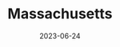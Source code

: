 ---
title: "Massachusetts"
type: state
borders:
  - Atlantic Ocean
  - Connecticut
  - New Hampshire
  - New York
  - Rhode Island
  - Vermont
cities:
  - Massachusetts
country:
  - United States
date: 2023-06-24
hashtag: massachusetts
location:
  - New England
tags:
  - state
  - United States
---
